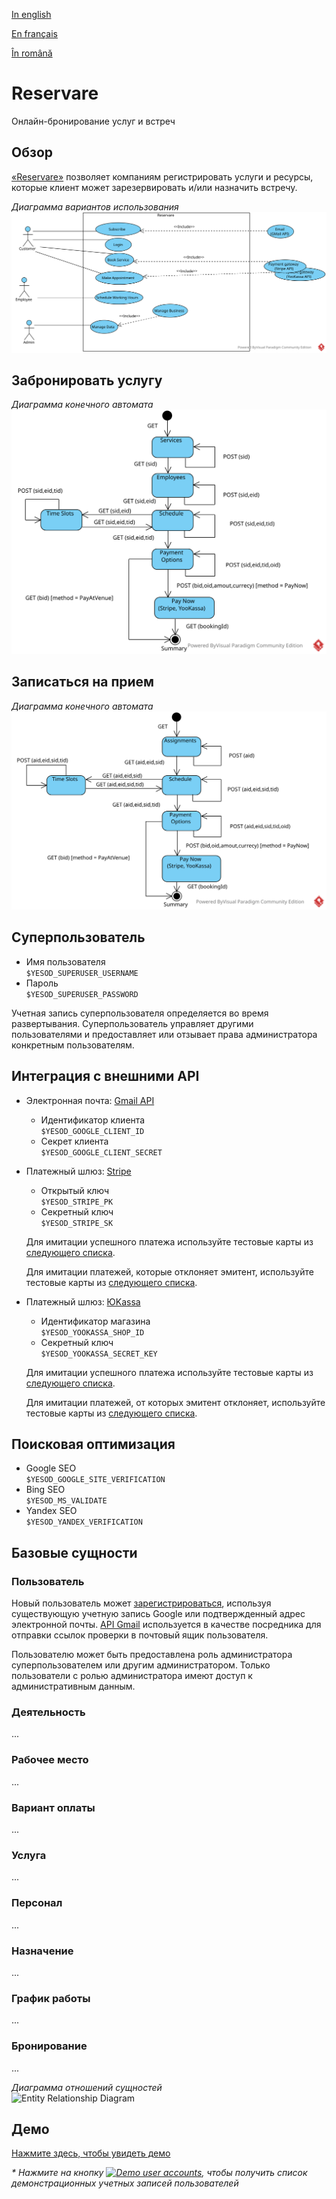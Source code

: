 [In english](https://github.com/ciukstar/reservare/blob/master/README.md)

[En français](https://github.com/ciukstar/reservare/blob/master/README.fr.md)

[În română](https://github.com/ciukstar/reservare/blob/master/README.ro.md)

# Reservare

Онлайн-бронирование услуг и встреч

## Обзор

[«Reservare»](https://reservareru-i4rimw5qwq-de.a.run.app) позволяет компаниям регистрировать услуги и ресурсы, которые клиент может зарезервировать и/или назначить встречу.  

*Диаграмма вариантов использования*  
![Use Case Diagram](static/img/Reservare-UCD.svg)

## Забронировать услугу
*Диаграмма конечного автомата*  
![State Machine Diagram](static/img/Reservare-Book-Service-SMD.svg)

## Записаться на прием
*Диаграмма конечного автомата*  
![State Machine Diagram](static/img/Reservare-Make-Appointment-SMD.svg)

## Суперпользователь
* Имя пользователя  
  ```$YESOD_SUPERUSER_USERNAME```
* Пароль  
  ```$YESOD_SUPERUSER_PASSWORD```
  
Учетная запись суперпользователя определяется во время развертывания. Суперпользователь управляет другими пользователями и предоставляет или отзывает права администратора конкретным пользователям.

## Интеграция с внешними API

* Электронная почта: [Gmail API](https://developers.google.com/gmail/api/guides)

  * Идентификатор клиента  
    ```$YESOD_GOOGLE_CLIENT_ID```
  * Секрет клиента  
    ```$YESOD_GOOGLE_CLIENT_SECRET```

* Платежный шлюз: [Stripe](https://stripe.com/)
  * Открытый ключ  
    ```$YESOD_STRIPE_PK```
  * Секретный ключ  
    ```$YESOD_STRIPE_SK```
    
  Для имитации успешного платежа используйте тестовые карты из [следующего списка](https://stripe.com/docs/testing?testing-method=card-numbers#cards).

  Для имитации платежей, которые отклоняет эмитент, используйте тестовые карты из [следующего списка](https://stripe.com/docs/testing?testing-method=card-numbers#declined-payments).

* Платежный шлюз: [ЮKassa](https://yookassa.ru/)
  * Идентификатор магазина  
    ```$YESOD_YOOKASSA_SHOP_ID```
  * Секретный ключ  
    ```$YESOD_YOOKASSA_SECRET_KEY```

  Для имитации успешного платежа используйте тестовые карты из [следующего списка](https://yookassa.ru/developers/payment-acceptance/testing-and-going-live/testing#test-bank-card-success).

  Для имитации платежей, от которых эмитент отклоняет, используйте тестовые карты из [следующего списка](https://yookassa.ru/developers/payment-acceptance/testing-and-going-live/testing#test-bank-card-cancellation-details).

## Поисковая оптимизация
* Google SEO  
  ```$YESOD_GOOGLE_SITE_VERIFICATION```
* Bing SEO  
  ```$YESOD_MS_VALIDATE```
* Yandex SEO  
  ```$YESOD_YANDEX_VERIFICATION```

## Базовые сущности

### Пользователь
Новый пользователь может [зарегистрироваться](https://reservareru-i4rimw5qwq-de.a.run.app/auth/login), используя существующую учетную запись Google или подтвержденный адрес электронной почты. [API Gmail](https://developers.google.com/gmail/api/guides) используется в качестве посредника для отправки ссылок проверки в почтовый ящик пользователя.

Пользователю может быть предоставлена роль администратора суперпользователем или другим администратором. Только пользователи с ролью администратора имеют доступ к административным данным.

### Деятельность
...

### Рабочее место
...

### Вариант оплаты
...

### Услуга
...

### Персонал
...

### Назначение
...

### График работы
...

### Бронирование
...


*Диаграмма отношений сущностей*  
![Entity Relationship Diagram](static/img/Reservare-ERD.svg)

## Демо

[Нажмите здесь, чтобы увидеть демо](https://reservareru-i4rimw5qwq-de.a.run.app)

_* Нажмите на кнопку [![Demo user accounts](demo/button-demo-accounts.png)](https://reservareru-i4rimw5qwq-de.a.run.app/auth/login), чтобы получить список демонстрационных учетных записей пользователей_


